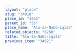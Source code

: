 ```yaml
---
layout: "place"
slug: "34918"
place_id: "1442"
parent_id: "55"
place_name: "Alu-ša-Nabû-iqīša"
related_objects: "6250"
title: "Alu-ša-Nabû-iqīša"
previous_item: "34921"
---
```

